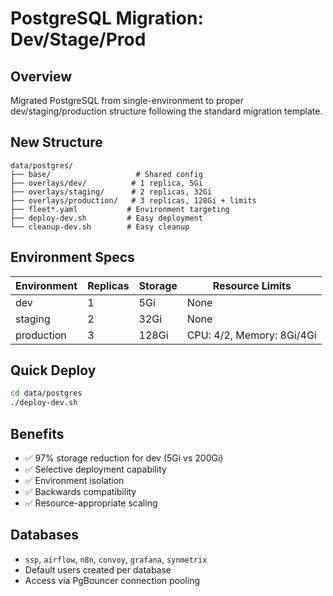# PostgreSQL Migration: Dev/Stage/Prod

## Overview
Migrated PostgreSQL from single-environment to proper dev/staging/production structure following the standard migration template.

## New Structure
```
data/postgres/
├── base/                   # Shared config
├── overlays/dev/          # 1 replica, 5Gi
├── overlays/staging/      # 2 replicas, 32Gi  
├── overlays/production/   # 3 replicas, 128Gi + limits
├── fleet*.yaml           # Environment targeting
├── deploy-dev.sh         # Easy deployment
└── cleanup-dev.sh        # Easy cleanup
```

## Environment Specs
| Environment | Replicas | Storage | Resource Limits |
|-------------|----------|---------|-----------------|
| dev | 1 | 5Gi | None |
| staging | 2 | 32Gi | None |
| production | 3 | 128Gi | CPU: 4/2, Memory: 8Gi/4Gi |

## Quick Deploy
```bash
cd data/postgres
./deploy-dev.sh
```

## Benefits
- ✅ 97% storage reduction for dev (5Gi vs 200Gi)
- ✅ Selective deployment capability
- ✅ Environment isolation
- ✅ Backwards compatibility
- ✅ Resource-appropriate scaling

## Databases
- `ssp`, `airflow`, `n8n`, `convoy`, `grafana`, `synmetrix`
- Default users created per database
- Access via PgBouncer connection pooling